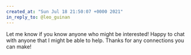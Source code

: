 ```yaml
---
created_at: "Sun Jul 18 21:50:07 +0000 2021"
in_reply_to: @leo_guinan
---
```


Let me know if you know anyone who might be interested! Happy to chat with anyone that I might be able to help. Thanks for any connections you can make!